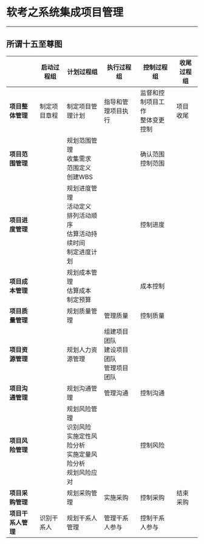 # 软考之系统集成项目管理

---

## 所谓十五至尊图

|                    | 启动过程组   | 计划过程组                                                                           | 执行过程组                                     | 控制过程组                            | 收尾过程组 |
| ------------------ | ------------ | ------------------------------------------------------------------------------------ | ---------------------------------------------- | ------------------------------------- | ---------- |
| **项目整体管理**   | 制定项目章程 | 制定项目管理计划                                                                     | 指导和管理项目执行                             | 监督和控制项目工作 <br/> 整体变更控制 | 项目收尾   |
| **项目范围管理**   |              | 规划范围管理<br/>收集需求<br/>范围定义<br/>创建WBS                                   |                                                | 确认范围<br/>控制范围                 |            |
| **项目进度管理**   |              | 规划进度管理<br/>活动定义<br/>排列活动顺序<br/>估算活动持续时间<br/>制定进度计划     |                                                | 控制进度                              |            |
| **项目成本管理**   |              | 规划成本管理<br/>估算成本<br/>制定预算                                               |                                                | 成本控制                              |            |
| **项目质量管理**   |              | 规划质量管理                                                                         | 管理质量                                       | 控制质量                              |            |
| **项目资源管理**   |              | 规划人力资源管理                                                                     | 组建项目团队<br/>建设项目团队<br/>管理项目团队 |                                       |            |
| **项目沟通管理**   |              | 规划沟通管理                                                                         | 管理沟通                                       | 控制沟通                              |            |
| **项目风险管理**   |              | 规划风险管理<br/>识别风险<br/>实施定性风险分析<br/>实施定量风险分析<br/>规划风险应对 |                                                | 控制风险                              |            |
| **项目采购管理**   |              | 规划采购管理                                                                         | 实施采购                                       | 控制采购                              | 结束采购   |
| **项目干系人管理** | 识别干系人   | 规划干系人管理                                                                       | 管理干系人参与                                 | 控制干系人参与                        |            |
